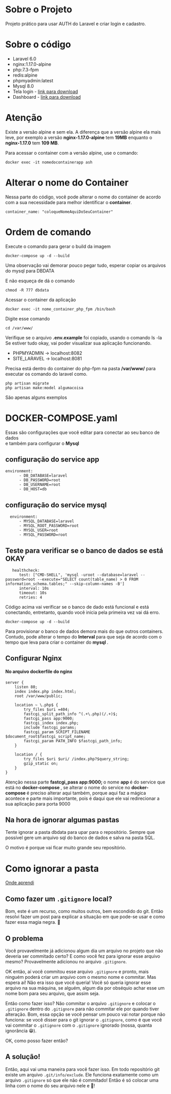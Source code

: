 # Sobre o Projeto

Projeto prático para usar AUTH do Laravel e criar login e cadastro.

# Sobre o código
 * Laravel 6.0
 * nginx:1.17.0-alpine
 * php:7.3-fpm
 * redis:alpine
 * phpmyadmin:latest
 * Mysql 8.0
 * Tela login - [link para download](https://colorlib.com/etc/lf/Login_v17/index.html)
 * Dashboard - [link para download](https://github.com/puikinsh/srtdash-admin-dashboard)

# Atenção
<p> Existe a versão alpine e sem ela. A diferença que a versão alpine ela mais leve, por exemplo
a versão <b>nginx-1.17.0-alpine</b> tem <b>19MB</b> enquanto o <b>nginx-1.17.0</b> tem <b>109 MB</b>.</p>

<p>Para acessar o container com a versão alpine, use o comando:</p>

```
docker exec -it nomedocontainerapp ash
```

# Alterar o nome do Container
Nessa parte do código, você pode alterar o nome do container
de acordo com a sua necessidade para melhor identificar o <b>container</b>.

```
container_name: "coloqueNomeAquiDoSeuContainer"
```
# Ordem de comando

Execute o comando para gerar o build da imagem
```
docker-compose up -d --build
```

Uma observação vai demorar pouco pegar tudo, esperar copiar os arquivos do mysql para DBDATA

E não esqueça de dá o comando 
```
chmod -R 777 dbdata
```

Acessar o container da aplicação   
```
docker exec -it nome_container_php_fpm /bin/bash
```
Digite esse comando  
```
cd /var/www/
```
Verifique se o arquivo <strong>.env.example</strong> foi copiado, usando o comando ls -la
Se estiver tudo okay, vai poder  visualizar sua aplicação funcionando.

* PHPMYADMIN -> localhost:8082
* SITE_LARAVEL -> localhost:8081

<p>Precisa está dentro do container do php-fpm  na pasta <strong>/var/www/</strong>
para executar os comando do laravel como.

```
php artisan migrate
php artisan make:model algumacoisa
```

<p> São apenas alguns exemplos </p>

# DOCKER-COMPOSE.yaml
Essas são configurações que você editar para conectar ao seu banco de dados <br>
e também para configurar o <strong> Mysql </strong>

## configuração do service app
```
environment:
      - DB_DATABASE=laravel
      - DB_PASSWORD=root
      - DB_USERNAME=root
      - DB_HOST=db
```

## configuração do service mysql
```
  environment:     
      - MYSQL_DATABASE=laravel
      - MYSQL_ROOT_PASSWORD=root
      - MYSQL_USER=root
      - MYSQL_PASSWORD=root
```

## Teste para verificar se o banco de dados se está OKAY
```
   healthcheck:
      test: ["CMD-SHELL", 'mysql -uroot --database=laravel --password=root --execute="SELECT count(table_name) > 0 FROM information_schema.tables;" --skip-column-names -B']
      interval: 10s
      timeout: 10s
      retries: 4
```
Código acima vai verificar se o banco de dado está funcional e está conectando, entretanto, quando você inicia pela primeira vez vai dá erro.

```
docker-compose up -d --build
```

Para provisionar o banco de dados demora mais do que outros containers. Contudo, pode alterar o  tempo do <strong> Interval </strong> para que seja de acordo com o tempo que leva para criar o container do <strong> mysql </strong>.

## Configurar  Nginx
#### No arquivo dockerfile do nginx 
```
server {
    listen 80;
    index index.php index.html;
    root /var/www/public;

    location ~ \.php$ {
        try_files $uri =404;
        fastcgi_split_path_info ^(.+\.php)(/.+)$;
        fastcgi_pass app:9000;
        fastcgi_index index.php;
        include fastcgi_params;
        fastcgi_param SCRIPT_FILENAME $document_root$fastcgi_script_name;
        fastcgi_param PATH_INFO $fastcgi_path_info;
    }

    location / {
        try_files $uri $uri/ /index.php?$query_string;
        gzip_static on;
    }
}
```
Atenção nessa parte <strong> fastcgi_pass app:9000; </strong> o nome <strong> app </strong> é do service que está no <strong> docker-compose </strong>, se alterar o nome do service no <strong>docker-compose </strong> é preciso alterar aqui também, porque aqui faz a mágica acontece e parte mais importante, pois é daqui que ele vai redirecionar a sua aplicação para porta 9000

## Na hora de ignorar algumas pastas

Tente ignorar a pasta dbdata para upar para o repositório. Sempre que possível gere um arquivo sql do banco de dados e salva na pasta SQL.

O motivo é porque vai ficar muito grande seu repositório.


# Como ignorar a pasta

[Onde aprendi](https://gist.github.com/kelvinst/7d508da482d13bb301c9)

## Como fazer um `.gitignore` local?

Bom, este é um recurso, como muitos outros, bem escondido do git. Então resolvi fazer um post para explicar a situação em que pode-se usar e como fazer essa magia negra. :ghost:

## O problema

Você provavelmente já adicionou algum dia um arquivo no projeto que não deveria ser commitado certo? E como você fez para ignorar esse arquivo mesmo? Provavelmente adicionou no arquivo `.gitignore`.

OK então, aí você commitou esse arquivo `.gitignore` e pronto, mais ninguém poderá criar um arquivo com o mesmo nome e commitar. Mas espera aí! Não era isso que você queria! Você só queria ignorar esse arquivo na sua máquina, se alguém, algum dia por obséquio achar esse um nome bom para seu arquivo, que assim seja.

Então como fazer isso? Não commitar o arquivo `.gitignore` e colocar o `.gitignore` dentro do `.gitignore` para não commitar ele por quando tiver alteração. Bom, essa opção se você pensar um pouco vai notar porque não funciona: se você disser para o git ignorar o `.gitignore`, como é que você vai commitar o `.gitignore` com o `.gitignore` ignorado (nossa, quanta ignorância :grin:).

OK, como posso fazer então?

## A solução!

Então, aqui vai uma maneira para você fazer isso. Em todo repositório git existe um arquivo `.git/info/exclude`. Ele funciona exatamente como um arquivo `.gitignore` só que ele não é commitado! Então é só colocar uma linha com o nome do seu arquivo nele e :tada:!

